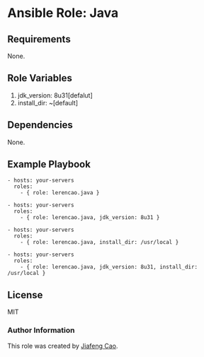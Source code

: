 # Ansible Role: Java

## Requirements

None.

## Role Variables

1. jdk_version: 8u31[defalut]
2. install_dir: ~[default]

## Dependencies

None.

## Example Playbook

    - hosts: your-servers
      roles:
        - { role: lerencao.java }

    - hosts: your-servers
      roles:
        - { role: lerencao.java, jdk_version: 8u31 }

    - hosts: your-servers
      roles:
        - { role: lerencao.java, install_dir: /usr/local }

    - hosts: your-servers
      roles:
        - { role: lerencao.java, jdk_version: 8u31, install_dir: /usr/local }

## License

MIT

### Author Information

This role was created by [Jiafeng Cao](https://github.com/lerencao).
